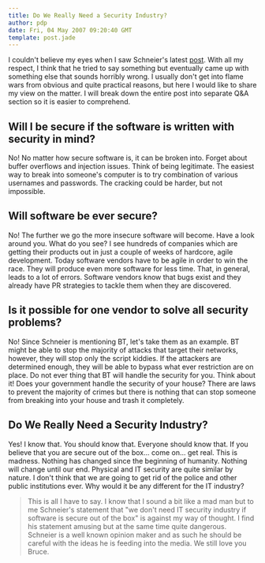 ```yaml
---
title: Do We Really Need a Security Industry?
author: pdp
date: Fri, 04 May 2007 09:20:40 GMT
template: post.jade
---
```


I couldn't believe my eyes when I saw Schneier's latest [post](http://www.schneier.com/blog/archives/2007/05/do_we_really_ne.html). With all my respect, I think that he tried to say something but eventually came up with something else that sounds horribly wrong. I usually don't get into flame wars from obvious and quite practical reasons, but here I would like to share my view on the matter. I will break down the entire post into separate Q&A section so it is easier to comprehend.

## Will I be secure if the software is written with security in mind?

No! No matter how secure software is, it can be broken into. Forget about buffer overflows and injection issues. Think of being legitimate. The easiest way to break into someone's computer is to try combination of various usernames and passwords. The cracking could be harder, but not impossible.

## Will software be ever secure?

No! The further we go the more insecure software will become. Have a look around you. What do you see? I see hundreds of companies which are getting their products out in just a couple of weeks of hardcore, agile development. Today software vendors have to be agile in order to win the race. They will produce even more software for less time. That, in general, leads to a lot of errors. Software vendors know that bugs exist and they already have PR strategies to tackle them when they are discovered.

## Is it possible for one vendor to solve all security problems?

No! Since Schneier is mentioning BT, let's take them as an example. BT might be able to stop the majority of attacks that target their networks, however, they will stop only the script kiddies. If the attackers are determined enough, they will be able to bypass what ever restriction are on place. Do not ever thing that BT will handle the security for you. Think about it! Does your government handle the security of your house? There are laws to prevent the majority of crimes but there is nothing that can stop someone from breaking into your house and trash it completely.

## Do We Really Need a Security Industry?

Yes! I know that. You should know that. Everyone should know that. If you believe that you are secure out of the box... come on... get real. This is madness. Nothing has changed since the beginning of humanity. Nothing will change until our end. Physical and IT security are quite similar by nature. I don't think that we are going to get rid of the police and other public institutions ever. Why would it be any different for the IT industry?

> This is all I have to say. I know that I sound a bit like a mad man but to me Schneier's statement that "we don't need IT security industry if software is secure out of the box" is against my way of thought. I find his statement amusing but at the same time quite dangerous. Schneier is a well known opinion maker and as such he should be careful with the ideas he is feeding into the media. We still love you Bruce.
